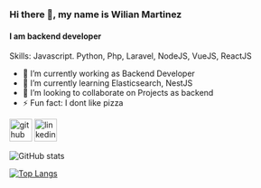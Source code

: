### Hi there 👋, my name is Wilian Martinez
#### I am backend developer 



Skills: Javascript. Python, Php, Laravel, NodeJS, VueJS, ReactJS

- 🔭 I’m currently working as Backend Developer 
- 🌱 I’m currently learning  Elasticsearch, NestJS
- 👯 I’m looking to collaborate on Projects as backend 
- ⚡ Fun fact: I dont like pizza  


[<img src='https://cdn.jsdelivr.net/npm/simple-icons@3.0.1/icons/github.svg' alt='github' height='40'>](https://github.com/wmartzh)  [<img src='https://cdn.jsdelivr.net/npm/simple-icons@3.0.1/icons/linkedin.svg' alt='linkedin' height='40'>](https://www.linkedin.com/in/wmartzh/)  

![GitHub stats](https://github-readme-stats.vercel.app/api?username=wmartzh&show_icons=true)  



[![Top Langs](https://github-readme-stats.vercel.app/api/top-langs/?username=wmartzh)](https://github.com/anuraghazra/github-readme-stats)


